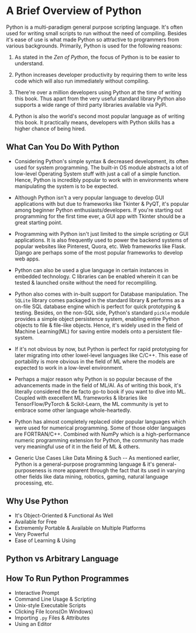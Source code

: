 # A Brief Overview of Python

Python is a multi-paradigm general purpose scripting language. It's often used for writing small scripts to run without the need of compiling. Besides it's ease of use is what made Python so attractive to programmers from various backgrounds. Primarily, Python is used for the following reasons:

1. As stated in the _Zen of Python_, the focus of Python is to be easier to understand.

2. Python increases developer productivity by requiring them to write less code which will also run immediately without compiling.

3. There're over a million developers using Python at the time of writing this book. Thus apart from the very useful standard library Python also supports a wide range of third party libraries available via PyPi.

4. Python is also the world's second most popular language as of writing this book. It practically means, developers with Python skills has a higher chance of being hired.

## What Can You Do With Python

- Considering Python's simple syntax & decreased development, its often used for system programming. The built-in OS module abstracts a lot of low-level Operating System stuff with just a call of a simple function. Hence, Python is incredibly popular to work with in environments where manipulating the system is to be expected.

- Although Python isn't a very popular language to develop GUI applications with but due to frameworks like Tkinter & PyQT, it's popular among beginner Python enthusiasts/developers. If you're starting out programming for the first time ever, a GUI app with Tkinter should be a great starting point.

- Programming with Python isn't just limited to the simple scripting or GUI applications. It is also frequently used to power the backend systems of popular websites like Pinterest, Quora, etc. Web frameworks like Flask. Django are perhaps some of the most popular frameworks to develop web apps.

- Python can also be used a glue language in certain instances in embedded technology. C libraries can be enabled wherein it can be tested & launched onsite without the need for recompliling.

- Python also comes with in-built support for Database manipulation. The `SQLite` library comes packaged in the standard library & performs as a on-file SQL database engine which is perfect for quick prototyping & testing. Besides, on the non-SQL side, Python's standard `pickle` module provides a simple object persistence system, enabling entire Python objects to file & file-like objects. Hence, it's widely used in the field of Machine Learning(ML) for saving entire models onto a persistent file-system.

- If it's not obvious by now, but Python is perfect for rapid prototyping for later migrating into other lowel-level languages like C/C++. This ease of portability is more obvious in the field of ML where the models are expected to work in a low-level environment.

- Perhaps a major reason why Python is so popular because of the advancements made in the field of ML/AI. As of writing this book, it's literally considered the de facto go-to book if you want to dive into ML. Coupled with execellent  ML frameworks & libraries like TensorFlow/PyTorch & Scikit-Learn, the ML community is yet to embrace some other language whole-heartedly.

- Python has almost completely replaced older popular languages which were used for numerical programming. Some of those older languages are FORTRAN/C++. Combined with NumPy which is a high-performance numeric programming extension for Python, the community has made very meaningful use of it in the field of ML & others.

- Generic Use Cases Like Data Mining & Such -- As mentioned earlier, Python is a general-purpose programming language & it's general-purposeness is more apparent through the fact that its used in varying other fields like data mining, robotics, gaming, natural language processing, etc.

## Why Use Python

- It's Object-Oriented & Functional As Well
- Available for Free
- Extrememly Portable & Available on Multiple Platforms
- Very Powerful
- Ease of Learning & Using

## Python vs Arbitrary Language

## How To Run Python Programmes

- Interactive Prompt
- Command Line Usage & Scripting
- Unix-style Executable Scripts
- Clicking File Icons(On Windows)
- Importing `.py` Files & Attributes
- Using an Editor
